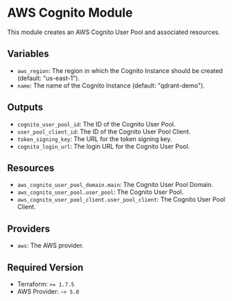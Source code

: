 # AWS Cognito Module

This module creates an AWS Cognito User Pool and associated resources.

## Variables

- `aws_region`: The region in which the Cognito Instance should be created (default: "us-east-1").
- `name`: The name of the Cognito Instance (default: "qdrant-demo").

## Outputs

- `cognito_user_pool_id`: The ID of the Cognito User Pool.
- `user_pool_client_id`: The ID of the Cognito User Pool Client.
- `token_signing_key`: The URL for the token signing key.
- `cognito_login_url`: The login URL for the Cognito User Pool.

## Resources

- `aws_cognito_user_pool_domain.main`: The Cognito User Pool Domain.
- `aws_cognito_user_pool.user_pool`: The Cognito User Pool.
- `aws_cognito_user_pool_client.user_pool_client`: The Cognito User Pool Client.

## Providers

- `aws`: The AWS provider.

## Required Version

- Terraform: `>= 1.7.5`
- AWS Provider: `~> 5.0`

